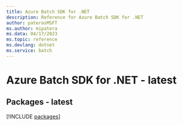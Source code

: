 ```yaml
---
title: Azure Batch SDK for .NET
description: Reference for Azure Batch SDK for .NET
author: paterasMSFT
ms.author: mipatera
ms.data: 04/17/2023
ms.topic: reference
ms.devlang: dotnet
ms.service: batch
---
```

# Azure Batch SDK for .NET - latest
## Packages - latest
[!INCLUDE [packages](batch-index.md)]